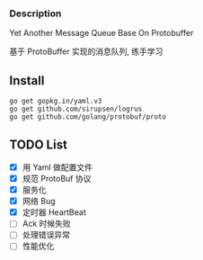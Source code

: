 ###  Description

Yet Another Message Queue Base On Protobuffer

基于 ProtoBuffer 实现的消息队列, 练手学习

## Install

```
go get gopkg.in/yaml.v3
go get github.com/sirupsen/logrus
go get github.com/golang/protobuf/proto
```

## TODO List

- [x] 用 Yaml 做配置文件
- [x] 规范 ProtoBuf 协议
- [x] 服务化
- [x] 网络 Bug
- [x] 定时器 HeartBeat 
- [ ] Ack 时候失败
- [ ] 处理错误异常
- [ ] 性能优化
